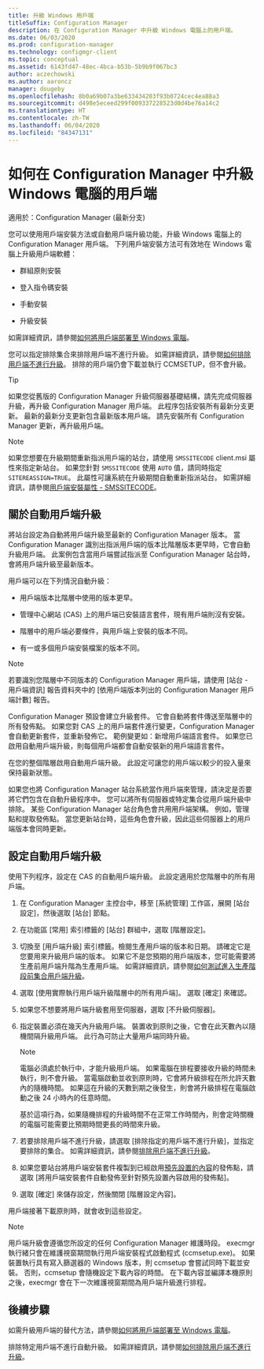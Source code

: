 ```yaml
---
title: 升級 Windows 用戶端
titleSuffix: Configuration Manager
description: 在 Configuration Manager 中升級 Windows 電腦上的用戶端。
ms.date: 06/03/2020
ms.prod: configuration-manager
ms.technology: configmgr-client
ms.topic: conceptual
ms.assetid: 6143fd47-48ec-4bca-b53b-5b9b9f067bc3
author: aczechowski
ms.author: aaroncz
manager: dougeby
ms.openlocfilehash: 8b0a69b07a3be633434203f93b0724cec4ea88a3
ms.sourcegitcommit: d498e5eceed299f009337228523d0d4be76a14c2
ms.translationtype: HT
ms.contentlocale: zh-TW
ms.lasthandoff: 06/04/2020
ms.locfileid: "84347131"
---
```

# <a name="how-to-upgrade-clients-for-windows-computers-in-configuration-manager"></a>如何在 Configuration Manager 中升級 Windows 電腦的用戶端

適用於：Configuration Manager (最新分支)

您可以使用用戶端安裝方法或自動用戶端升級功能，升級 Windows 電腦上的 Configuration Manager 用戶端。 下列用戶端安裝方法可有效地在 Windows 電腦上升級用戶端軟體：  

- 群組原則安裝  

- 登入指令碼安裝  

- 手動安裝  

- 升級安裝  

如需詳細資訊，請參閱[如何將用戶端部署至 Windows 電腦](../../deploy/deploy-clients-to-windows-computers.md)。

您可以指定排除集合來排除用戶端不進行升級。 如需詳細資訊，請參閱[如何排除用戶端不進行升級](exclude-clients-windows.md)。 排除的用戶端仍會下載並執行 CCMSETUP，但不會升級。

> [!TIP]  
> 如果您從舊版的 Configuration Manager 升級伺服器基礎結構，請先完成伺服器升級，再升級 Configuration Manager 用戶端。 此程序包括安裝所有最新分支更新。 最新的最新分支更新包含最新版本用戶端。 請先安裝所有 Configuration Manager 更新，再升級用戶端。

> [!NOTE]
> 如果您想要在升級期間重新指派用戶端的站台，請使用 `SMSSITECODE` client.msi 屬性來指定新站台。 如果您針對 `SMSSITECODE` 使用 `AUTO` 值，請同時指定 `SITEREASSIGN=TRUE`。 此屬性可讓系統在升級期間自動重新指派站台。 如需詳細資訊，請參閱[用戶端安裝屬性 - SMSSITECODE](../../deploy/about-client-installation-properties.md#smssitecode)。

## <a name="about-automatic-client-upgrade"></a><a name="bkmk_autoupdate"></a> 關於自動用戶端升級

將站台設定為自動將用戶端升級至最新的 Configuration Manager 版本。 當 Configuration Manager 識別出指派用戶端的版本比階層版本更早時，它會自動升級用戶端。 此案例包含當用戶端嘗試指派至 Configuration Manager 站台時，會將用戶端升級至最新版本。  

用戶端可以在下列情況自動升級：  

- 用戶端版本比階層中使用的版本更早。  

- 管理中心網站 (CAS) 上的用戶端已安裝語言套件，現有用戶端則沒有安裝。  

- 階層中的用戶端必要條件，與用戶端上安裝的版本不同。  

- 有一或多個用戶端安裝檔案的版本不同。  

> [!NOTE]  
> 若要識別您階層中不同版本的 Configuration Manager 用戶端，請使用 [站台 - 用戶端資訊] 報告資料夾中的 [依用戶端版本列出的 Configuration Manager 用戶端計數] 報告。  

Configuration Manager 預設會建立升級套件。 它會自動將套件傳送至階層中的所有發佈點。 如果您對 CAS 上的用戶端套件進行變更，Configuration Manager 會自動更新套件，並重新發佈它。 範例變更如：新增用戶端語言套件。 如果您已啟用自動用戶端升級，則每個用戶端都會自動安裝新的用戶端語言套件。

在您的整個階層啟用自動用戶端升級。 此設定可讓您的用戶端以較少的投入量來保持最新狀態。  

如果您也將 Configuration Manager 站台系統當作用戶端來管理，請決定是否要將它們包含在自動升級程序中。 您可以將所有伺服器或特定集合從用戶端升級中排除。 某些 Configuration Manager 站台角色會共用用戶端架構。 例如，管理點和提取發佈點。 當您更新站台時，這些角色會升級，因此這些伺服器上的用戶端版本會同時更新。

## <a name="configure-automatic-client-upgrade"></a><a name="bkmk_configure"></a> 設定自動用戶端升級

使用下列程序，設定在 CAS 的自動用戶端升級。 此設定適用於您階層中的所有用戶端。  

1. 在 Configuration Manager 主控台中，移至 [系統管理] 工作區，展開 [站台設定]，然後選取 [站台] 節點。  

1. 在功能區 [常用] 索引標籤的 [站台] 群組中，選取 [階層設定]。  

1. 切換至 [用戶端升級] 索引標籤。檢閱生產用戶端的版本和日期。 請確定它是您要用來升級用戶端的版本。 如果它不是您預期的用戶端版本，您可能需要將生產前用戶端升階為生產用戶端。 如需詳細資訊，請參閱[如何測試進入生產階段前集合用戶端升級](test-client-upgrades.md)。  

1. 選取 [使用實際執行用戶端升級階層中的所有用戶端]。 選取 [確定] 來確認。  

1. 如果您不想要將用戶端升級套用至伺服器，選取 [不升級伺服器]。  

1. 指定裝置必須在幾天內升級用戶端。 裝置收到原則之後，它會在此天數內以隨機間隔升級用戶端。 此行為可防止大量用戶端同時升級。

    > [!NOTE]
    > 電腦必須處於執行中，才能升級用戶端。 如果電腦在排程要接收升級的時間未執行，則不會升級。 當電腦啟動並收到原則時，它會將升級排程在所允許天數內的隨機時間。 如果這在升級的天數到期之後發生，則會將升級排程在電腦啟動之後 24 小時內的任意時間。
    >
    > 基於這項行為，如果隨機排程的升級時間不在正常工作時間內，則會定時關機的電腦可能需要比預期時間更長的時間來升級。

1. 若要排除用戶端不進行升級，請選取 [排除指定的用戶端不進行升級]，並指定要排除的集合。 如需詳細資訊，請參閱[排除用戶端不進行升級](exclude-clients-windows.md)。

1. 如果您要站台將用戶端安裝套件複製到已經啟用[預先設置的內容](../../../plan-design/hierarchy/manage-network-bandwidth.md#BKMK_PrestagingContent)的發佈點，請選取 [將用戶端安裝套件自動發佈至針對預先設置內容啟用的發佈點]。  

1. 選取 [確定] 來儲存設定，然後關閉 [階層設定內容]。

用戶端接著下載原則時，就會收到這些設定。

> [!NOTE]
> 用戶端升級會遵循您所設定的任何 Configuration Manager 維護時段。 execmgr 執行緒只會在維護視窗期間執行用戶端安裝程式啟動程式 (ccmsetup.exe)。 如果裝置執行具有寫入篩選器的 Windows 版本，則 ccmsetup 會嘗試同時下載並安裝。 否則，ccmsetup 會隨機設定下載內容的時間。 在下載內容並編譯本機原則之後，execmgr 會在下一次維護視窗期間為用戶端升級進行排程。<!-- SCCMDocs#896 -->

## <a name="next-steps"></a>後續步驟

如需升級用戶端的替代方法，請參閱[如何將用戶端部署至 Windows 電腦](../../deploy/deploy-clients-to-windows-computers.md)。

排除特定用戶端不進行自動升級。 如需詳細資訊，請參閱[如何排除用戶端不進行升級](exclude-clients-windows.md)。
